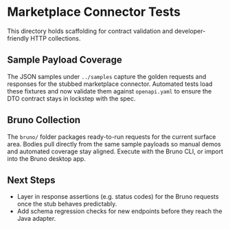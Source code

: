 # Marketplace Connector Tests

This directory holds scaffolding for contract validation and developer-friendly HTTP collections.

## Sample Payload Coverage

The JSON samples under `../samples` capture the golden requests and responses for the stubbed marketplace connector. Automated tests load these fixtures and now validate them against `openapi.yaml` to ensure the DTO contract stays in lockstep with the spec.

## Bruno Collection

The `bruno/` folder packages ready-to-run requests for the current surface area. Bodies pull directly from the same sample payloads so manual demos and automated coverage stay aligned. Execute with the Bruno CLI, or import into the Bruno desktop app.

## Next Steps

- Layer in response assertions (e.g. status codes) for the Bruno requests once the stub behaves predictably.
- Add schema regression checks for new endpoints before they reach the Java adapter.
